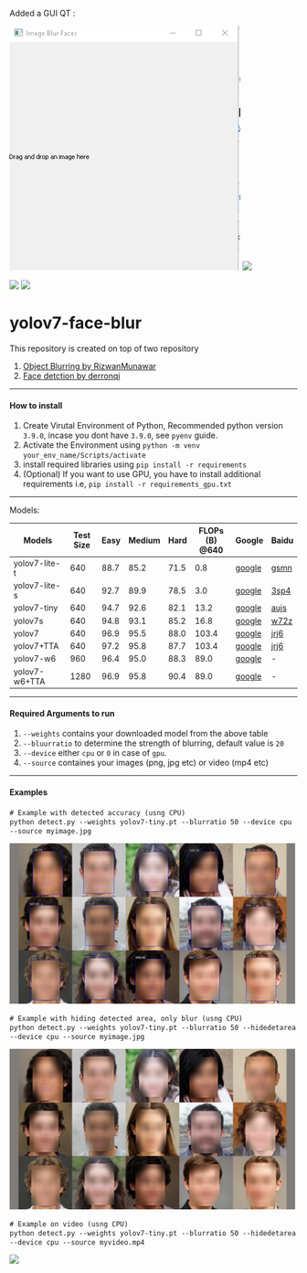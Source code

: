 Added a GUI QT : 

<img src="https://github.com/zebulon75018/yolov7-face-blur/blob/master/image.png"/>




<img src="https://pjreddie.com/media/image/yologo_2.png" width="100"/>

<img src="https://img.shields.io/badge/python-3.9.0-blue.svg"> <img src="https://img.shields.io/badge/license-MIT-blue.svg">

# yolov7-face-blur

This repository is created on top of two repository
1. [Object Blurring by RizwanMunawar](https://github.com/RizwanMunawar/yolov7-object-blurring)
2. [Face detction by derronqi](https://github.com/derronqi/yolov7-face)

____

#### How to install
1. Create Virutal Environment of Python, Recommended python version `3.9.0`, incase you dont have `3.9.0`, see `pyenv` guide.
2. Activate the Environment using `python -m venv your_env_name/Scripts/activate`
3. install required libraries using `pip install -r requirements`
4. (Optional) If you want to use GPU, you have to install additional requirements i.e, `pip install -r requirements_gpu.txt` 
_____

Models:

| Models           |  Test Size | Easy  | Medium | Hard  | FLOPs (B) @640 | Google | Baidu |
| -----------------| ---------- | ----- | ------ | ----- | -------------- | ------ | ----- |
| yolov7-lite-t    | 640        | 88.7  | 85.2   | 71.5  |  0.8           | [google](https://drive.google.com/file/d/1HNXd9EdS-BJ4dk7t1xJDFfr1JIHjd5yb/view?usp=sharing) | [gsmn](https://pan.baidu.com/s/1oxlJVveUgHUQs4UiR26aCw) |
| yolov7-lite-s    | 640        | 92.7  | 89.9   | 78.5  |  3.0           | [google](https://drive.google.com/file/d/1MIC5vD4zqRLF_uEZHzjW_f-G3TsfaOAf/view?usp=sharing) | [3sp4](https://pan.baidu.com/s/1f_DD1gZ1AUGLFKHoPNq10Q) |
| yolov7-tiny      | 640        | 94.7  | 92.6   | 82.1  |  13.2          | [google](https://drive.google.com/file/d/1Mona-I4PclJr5mjX1qb8dgDeMpYyBcwM/view?usp=sharing) | [aujs](https://pan.baidu.com/s/1IzHLQc2RbPyuDgEqgY8hUg) |
| yolov7s          | 640        | 94.8  | 93.1   | 85.2  |  16.8          | [google](https://drive.google.com/file/d/1_ZjnNF_JKHVlq41EgEqMoGE2TtQ3SYmZ/view?usp=sharing) | [w72z](https://pan.baidu.com/s/1fZfZTH7qSdN-0zTk5iCcnA) |
| yolov7           | 640        | 96.9  | 95.5   | 88.0  |  103.4         | [google](https://drive.google.com/file/d/1oIaGXFd4goyBvB1mYDK24GLof53H9ZYo/view?usp=sharing) | [jrj6](https://pan.baidu.com/s/1PiEnSaogvjkNvRLHctBz9A) |
| yolov7+TTA       | 640        | 97.2  | 95.8   | 87.7  |  103.4         | [google](https://drive.google.com/file/d/1oIaGXFd4goyBvB1mYDK24GLof53H9ZYo/view?usp=sharing) | [jrj6](https://pan.baidu.com/s/1PiEnSaogvjkNvRLHctBz9A) |
| yolov7-w6        | 960        | 96.4  | 95.0   | 88.3  |  89.0          | [google](https://drive.google.com/file/d/1U_kH7Xa_9-2RK2hnyvsyMLKdYB0h4MJS/view?usp=sharing) | - |
| yolov7-w6+TTA    | 1280       | 96.9  | 95.8   | 90.4  |  89.0          | [google](https://drive.google.com/file/d/1U_kH7Xa_9-2RK2hnyvsyMLKdYB0h4MJS/view?usp=sharing) | - |

_______

#### Required Arguments to run

1. `--weights` contains your downloaded model from the above table
2. `--bluurratio` to determine the strength of blurring, default value is `20`
3. `--device` either `cpu` or `0` in case of `gpu`.
4. `--source` containes your images (png, jpg etc) or video (mp4 etc)

______

#### Examples
    # Example with detected accuracy (usng CPU)
    python detect.py --weights yolov7-tiny.pt --blurratio 50 --device cpu --source myimage.jpg

<img src="https://github.com/FareedKhan-dev/yolov7-face-blur/blob/master/example-1.jpg" width="500"/>
    
    # Example with hiding detected area, only blur (usng CPU)
    python detect.py --weights yolov7-tiny.pt --blurratio 50 --hidedetarea --device cpu --source myimage.jpg

<img src="https://github.com/FareedKhan-dev/yolov7-face-blur/blob/master/example-2.jpg" width="500"/>

    # Example on video (usng CPU)
    python detect.py --weights yolov7-tiny.pt --blurratio 50 --hidedetarea --device cpu --source myvideo.mp4
    
<img src="https://github.com/FareedKhan-dev/yolov7-face-blur/blob/master/example-3.gif" width="500"/>

